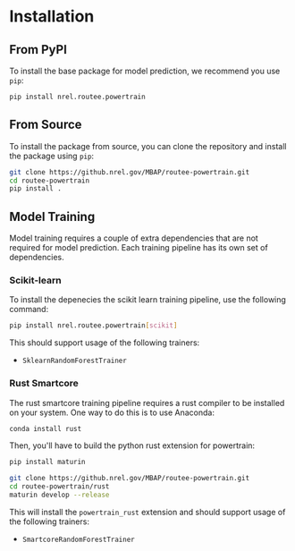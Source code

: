 # Installation

## From PyPI

To install the base package for model prediction, we recommend you use `pip`:

```bash
pip install nrel.routee.powertrain
```

## From Source

To install the package from source, you can clone the repository and install the package using `pip`:

```bash
git clone https://github.nrel.gov/MBAP/routee-powertrain.git
cd routee-powertrain
pip install .
```

## Model Training

Model training requires a couple of extra dependencies that are not required for model prediction.
Each training pipeline has its own set of dependencies.

### Scikit-learn

To install the depenecies the scikit learn training pipeline, use the following command:

```bash
pip install nrel.routee.powertrain[scikit]
```

This should support usage of the following trainers:

- `SklearnRandomForestTrainer`

### Rust Smartcore

The rust smartcore training pipeline requires a rust compiler to be installed on your system.
One way to do this is to use Anaconda:

```bash
conda install rust
```

Then, you'll have to build the python rust extension for powertrain:

```bash
pip install maturin

git clone https://github.nrel.gov/MBAP/routee-powertrain.git
cd routee-powertrain/rust
maturin develop --release
```

This will install the `powertrain_rust` extension and should support usage of the following trainers:

- `SmartcoreRandomForestTrainer`
